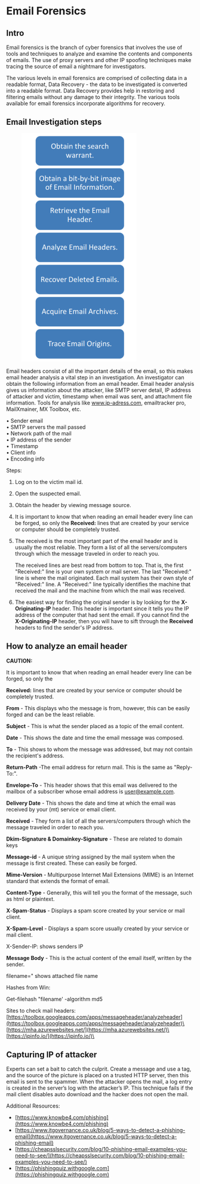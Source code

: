 # Email Forensics

## Intro

Email forensics is the branch of cyber forensics that involves the use of tools and techniques to analyze and examine the contents and components of emails. The use of proxy servers and other IP spoofing techniques make tracing the source of email a nightmare for investigators.

The various levels in email forensics are comprised of collecting data in a readable format, Data Recovery - the data to be investigated is converted into a readable format. Data Recovery provides help in restoring and filtering emails without any damage to their integrity. The various tools available for email forensics incorporate algorithms for recovery.



## Email Investigation steps



<figure><img src="../../../../.gitbook/assets/image (8).png" alt=""><figcaption></figcaption></figure>

Email headers consist of all the important details of the email, so this makes email header analysis a vital step in an investigation. An investigator can obtain the following information from an email header. Email header analysis gives us information about the attacker, like SMTP server detail, IP address of attacker and victim, timestamp when email was sent, and attachment file information. Tools for analysis like www.ip-adress.com, emailtracker pro, MailXmainer, MX Toolbox, etc.&#x20;

• Sender email \
• SMTP servers the mail passed \
• Network path of the mail \
• IP address of the sender \
• Timestamp \
• Client info \
• Encoding info



Steps:

1. Log on to the victim mail id.
2. Open the suspected email.
3. Obtain the header by viewing message source.&#x20;
4. It is important to know that when reading an email header every line can be forged, so only the **Received:** lines that are created by your service or computer should be completely trusted.
5.  The received is the most important part of the email header and is usually the most reliable. They form a list of all the servers/computers through which the message traveled in order to reach you.

    The received lines are best read from bottom to top. That is, the first "Received:" line is your own system or mail server. The last "Received:" line is where the mail originated. Each mail system has their own style of "Received:" line. A "Received:" line typically identifies the machine that received the mail and the machine from which the mail was received.
6. The easiest way for finding the original sender is by looking for the **X-Originating-IP** header. This header is important since it tells you the IP address of the computer that had sent the email. If you cannot find the **X-Originating-IP** header, then you will have to sift through the **Received** headers to find the sender's IP address.



## How to analyze an email header

**CAUTION:**

It is important to know that when reading an email header every line can be forged, so only the&#x20;

**Received:** lines that are created by your service or computer should be completely trusted.

**From** - This displays who the message is from, however, this can be easily forged and can be the least reliable.

**Subject** - This is what the sender placed as a topic of the email content.

**Date** - This shows the date and time the email message was composed.

**To** - This shows to whom the message was addressed, but may not contain the recipient's address.

**Return-Path** -The email address for return mail. This is the same as "Reply-To:".

**Envelope-To** - This header shows that this email was delivered to the mailbox of a subscriber whose email address is user@example.com.

**Delivery Date** - This shows the date and time at which the email was received by your (mt) service or email client.

**Received** - They form a list of all the servers/computers through which the message traveled in order to reach you.

**Dkim-Signature & Domainkey-Signature** - These are related to domain keys

**Message-id** - A unique string assigned by the mail system when the message is first created. These can easily be forged.

**Mime-Version** - Multipurpose Internet Mail Extensions (MIME) is an Internet standard that extends the format of email.&#x20;

**Content-Type** - Generally, this will tell you the format of the message, such as html or plaintext.

**X**-**Spam**-**Status** - Displays a spam score created by your service or mail client.

**X-Spam-Level** - Displays a spam score usually created by your service or mail client.

X-Sender-IP: shows senders IP

**Message Body** - This is the actual content of the email itself, written by the sender.

filename=" shows attached file name



Hashes from Win:

Get-filehash "filename' -algorithm md5



Sites to check mail headers:\
[https://toolbox.googleapps.com/apps/messageheader/analyzeheader](https://toolbox.googleapps.com/apps/messageheader/analyzeheader)\
[https://mha.azurewebsites.net/](https://mha.azurewebsites.net/)\
[https://ipinfo.io/](https://ipinfo.io/)\


## Capturing IP of attacker

Experts can set a bait to catch the culprit. Create a message and use a  tag, and the source of the picture is placed on a trusted HTTP server, then this email is sent to the spammer. When the attacker opens the mail, a log entry is created in the server’s log with the attacker’s IP. This technique fails if the mail client disables auto download and the hacker does not open the mail.



Additional Resources:

* [https://www.knowbe4.com/phishing](https://www.knowbe4.com/phishing)
* [https://www.itgovernance.co.uk/blog/5-ways-to-detect-a-phishing-email](https://www.itgovernance.co.uk/blog/5-ways-to-detect-a-phishing-email)
* [https://cheapsslsecurity.com/blog/10-phishing-email-examples-you-need-to-see/](https://cheapsslsecurity.com/blog/10-phishing-email-examples-you-need-to-see/)
* [https://phishingquiz.withgoogle.com](https://phishingquiz.withgoogle.com)
